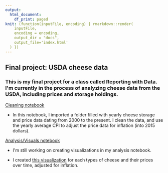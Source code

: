 ```yaml
---
output:
  html_document:
    df_print: paged
knit: (function(inputFile, encoding) { rmarkdown::render(
    inputFile,
    encoding = encoding,
    output_dir = "docs",
    output_file='index.html'
  ) })
---
```


## Final project: USDA cheese data

### This is my final project for a class called Reporting with Data. I'm currently in the process of analyzing cheese data from the USDA, including prices and storage holdings.

[Cleaning notebook](https://athenahawkins.github.io/athena-final/01-cleaning.html)

- In this notebook, I imported a folder filled with yearly cheese storage and price data dating from 2000 to the present. I clean the data, and use the yearly average CPI to adjust the price data for inflation (into 2015 dollars).

[Analysis/Visuals notebook](https://athenahawkins.github.io/athena-final/02-analysis.html)

- I'm still working on creating visualizations in my analysis notebook.

- I created [this visualization](https://github.com/athenahawkins/athena-final/blob/main/plot2.pdf) for each types of cheese and their prices over time, adjusted for inflation.
